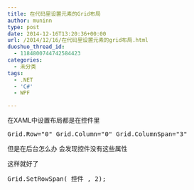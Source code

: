 ```yaml
---
title: 在代码里设置元素的Grid布局
author: muninn
type: post
date: 2014-12-16T13:20:36+00:00
url: /2014/12/16/在代码里设置元素的grid布局.html
duoshuo_thread_id:
  - 1184800744742584423
categories:
  - 未分类
tags:
  - .NET
  - 'C#'
  - WPF

---
```

在XAML中设置布局都是在控件里

<pre class="lang:c# decode:true ">Grid.Row="0" Grid.Column="0" Grid.ColumnSpan="3"</pre>

但是在后台怎么办 会发现控件没有这些属性
  
这样就好了

<pre class="lang:c# decode:true ">Grid.SetRowSpan( 控件 , 2);</pre>

&nbsp;